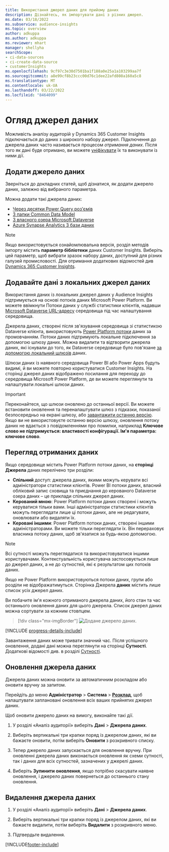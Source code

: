 ```yaml
---
title: Використання джерел даних для прийому даних
description: Дізнайтесь, як імпортувати дані з різних джерел.
ms.date: 03/18/2022
ms.subservice: audience-insights
ms.topic: overview
author: adkuppa
ms.author: adkuppa
ms.reviewer: mhart
manager: shellyha
searchScope:
- ci-data-sources
- ci-create-data-source
- customerInsights
ms.openlocfilehash: 9cf97c3e30d7501ba1f188a0e25a1a103299aa7f
ms.sourcegitcommit: a8e99cf8b23ccc00d76c1dee22afd808a160a5c8
ms.translationtype: MT
ms.contentlocale: uk-UA
ms.lasthandoff: 03/22/2022
ms.locfileid: "8464099"
---
```

# <a name="data-sources-overview"></a>Огляд джерел даних



Можливість аналізу аудиторій у Dynamics 365 Customer Insights підключається до даних з широкого набору джерел. Підключення до джерела даних часто називається процесом *отримання даних*. Після того як дані буде отримано, ви можете [уніфікувати](data-unification.md) їх та виконувати із ними дії.

## <a name="add-a-data-source"></a>Додати джерело даних

Зверніться до докладних статей, щоб дізнатися, як додати джерело даних, залежно від вибраного параметра.

Можна додати такі джерела даних:

- [Через десятки Power Query роз'ємів](connect-power-query.md)
- [З папки Common Data Model](connect-common-data-model.md)
- [З власного озера Microsoft Dataverse](connect-dataverse-managed-lake.md)
- [Azure Synapse Analytics З бази даних](connect-synapse.md)

> [!NOTE]
> Якщо використовується ознайомлювальна версія, розділ методів імпорту містить **параметр бібліотеки** даних Customer Insights. Виберіть цей параметр, щоб вибрати зразок набору даних, доступний для різних галузей промисловості. Для отримання додаткових відомостей див [Dynamics 365 Customer Insights](../trial-signup.md).

## <a name="add-data-from-on-premises-data-sources"></a>Додавайте дані з локальних джерел даних

Використання даних із локальних джерел даних у Audience Insights підтримується на основі потоків даних Microsoft Power Platform. Ви можете ввімкнути Потоки даних у службі статистики клієнтів, надавши [Microsoft Dataverse URL-адресу](create-environment.md) середовища під час налаштування середовища.

Джерела даних, створені після зв'язування середовища зі статистикою Dataverse клієнта, використовують [Power Platform потоки](/power-query/dataflows/overview-dataflows-across-power-platform-dynamics-365) даних за промовчанням. Потоки даних підтримують локальне підключення за допомогою шлюзу даних. Можна видалити та відтворити джерела даних, які існували до того, як Dataverse середовище було пов'язане [за допомогою локальний шлюзів](/data-integration/gateway/service-gateway-app) даних.

Шлюзи даних із наявного середовища Power BI або Power Apps будуть видимі, й ви можете повторно користуватися Customer Insights. На сторінці джерел даних відображено посилання для переходу до середовища Microsoft Power Platform, де ви можете переглянути та налаштувати локальні шлюзи даних.

> [!IMPORTANT]
> Переконайтеся, що шлюзи оновлено до останньої версії. Ви можете встановити оновлення та переналаштувати шлюз з підказки, показаної безпосередньо на екрані шлюзу, або [завантажити останню версію](https://powerapps.microsoft.com/downloads/). Якщо ви не використовуєте останню версію шлюзу, оновлення потоку даних не вдається з повідомленнями про помилки, наприклад **Ключове слово не підтримується: властивості конфігурації. Ім'я параметра: ключове слово**.

## <a name="review-ingested-data"></a>Перегляд отриманих даних
Якщо середовище містить Power Platform потоки даних, на **сторінці Джерела** даних перелічено три розділи: 
- **Спільний** доступ: джерела даних, якими можуть керувати всі адміністратори статистики клієнтів. Power BI потоки даних, власний обліковий запис сховища та приєднання до керованого Dataverse озера даних – це приклади спільних джерел даних.
- **Керований мною**: Power Platform потоки даних створені і можуть керуватися тільки вами. Інші адміністратори статистики клієнтів можуть переглядати лише ці потоки даних, але не редагувати, оновлювати або видаляти їх.
- **Керовані іншими**: Power Platform потоки даних, створені іншими адміністраторами. Ви можете тільки переглядати їх. Він перераховує власника потоку даних, щоб зв'язатися за будь-якою допомогою.
> [!NOTE]
> Всі сутності можуть переглядатися та використовуватися іншими користувачами. Контекстуальність користувача застосовується лише до джерел даних, а не до сутностей, які є результатом цих потоків даних.

Якщо не Power Platform використовуються потоки даних, групи або розділи не відображатимуться. Сторінка Джерела **даних** містить лише список усіх джерел даних.

Ви побачите ім'я кожного отриманого джерела даних, його стан та час останнього оновлення даних для цього джерела. Список джерел даних можна сортувати за кожним стовпцем.

> [!div class="mx-imgBorder"]
> ![Додане джерело даних.](media/configure-data-datasource-added.png "Додане джерело даних")

[!INCLUDE [progress-details-include](../includes/progress-details-pane.md)]

Завантаження даних може тривати значний час. Після успішного оновлення, додані дані можна переглянути на сторінці **Сутності**. Додаткові відомості див. в розділі [Сутності](entities.md).

## <a name="refresh-a-data-source"></a>Оновлення джерела даних

Джерела даних можна оновити за автоматичним розкладом або оновити вручну за запитом. 

Перейдіть до меню **Адміністратор** > **Система** > [**Розклад**](system.md#schedule-tab), щоб налаштувати заплановані оновлення всіх ваших прийнятих джерел даних.

Щоб оновити джерело даних на вимогу, виконайте такі дії.

1. У розділі «Аналіз аудиторії» виберіть **Дані** > **Джерела даних**.

2. Виберіть вертикальні три крапки поряд із джерелом даних, які ви бажаєте оновити, потім виберіть **Оновити** з розкривного списку.

3. Тепер джерело даних запускається для оновлення вручну. При оновленні джерела даних виконається оновлення як схеми сутності, так і даних для всіх сутностей, зазначених у джерелі даних.

4. Виберіть **Зупинити оновлення**, якщо потрібно скасувати наявне оновлення, і джерело даних повернеться до останнього стану оновлення.

## <a name="delete-a-data-source"></a>Видалення джерела даних

1. У розділі «Аналіз аудиторії» виберіть **Дані** > **Джерела даних**.

2. Виберіть вертикальні три крапки поряд із джерелом даних, які ви бажаєте видалити, потім виберіть **Видалити** з розкривного меню.

3. Підтвердьте видалення.


[!INCLUDE[footer-include](../includes/footer-banner.md)]
